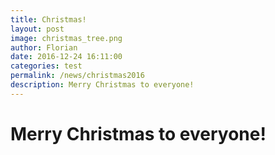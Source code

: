 ```yaml
---
title: Christmas!
layout: post
image: christmas_tree.png
author: Florian
date: 2016-12-24 16:11:00
categories: test
permalink: /news/christmas2016
description: Merry Christmas to everyone!
---
```


Merry Christmas to everyone!
============================
